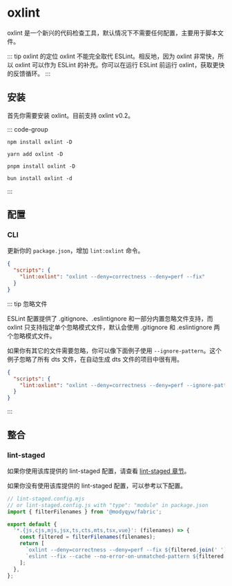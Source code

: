 # oxlint

oxlint 是一个新兴的代码检查工具，默认情况下不需要任何配置，主要用于脚本文件。

::: tip oxlint 的定位
oxlint 不能完全取代 ESLint。相反地，因为 oxlint 非常快，所以 oxlint 可以作为 ESLint 的补充。你可以在运行 ESLint 前运行 oxlint，获取更快的反馈循环。
:::

## 安装

首先你需要安装 oxlint。目前支持 oxlint v0.2。

::: code-group

```shell [npm]
npm install oxlint -D
```

```shell [yarn]
yarn add oxlint -D
```

```shell [pnpm]
pnpm install oxlint -D
```

```shell [bun(experimental)]
bun install oxlint -d
```

:::

## 配置

### CLI

更新你的 `package.json`，增加 `lint:oxlint` 命令。

```json
{
  "scripts": {
    "lint:oxlint": "oxlint --deny=correctness --deny=perf --fix"
  }
}
```

::: tip 忽略文件

ESLint 配置提供了 .gitignore、.eslintignore 和一部分内置忽略文件支持，而 oxlint 只支持指定单个忽略模式文件，默认会使用 .gitignore 和 .eslintignore 两个忽略模式文件。

如果你有其它的文件需要忽略，你可以像下面例子使用 `--ignore-pattern`。这个例子忽略了所有 dts 文件，在自动生成 dts 文件的项目中很有用。

```json
{
  "scripts": {
    "lint:oxlint": "oxlint --deny=correctness --deny=perf --ignore-pattern=*.d.ts --fix"
  }
}
```

:::

## 整合

### lint-staged

如果你使用该库提供的 lint-staged 配置，请查看 [lint-staged 章节](../git/lint-staged.md)。

如果你没有使用该库提供的 lint-staged 配置，可以参考以下配置。

```javascript
// lint-staged.config.mjs
// or lint-staged.config.js with "type": "module" in package.json
import { filterFilenames } from '@modyqyw/fabric';

export default {
  '*.{js,cjs,mjs,jsx,ts,cts,mts,tsx,vue}': (filenames) => {
    const filtered = filterFilenames(filenames);
    return [
      `oxlint --deny=correctness --deny=perf --fix ${filtered.join(' ')}`,
      `eslint --fix --cache --no-error-on-unmatched-pattern ${filtered.join(' ')}`,
    ];
  },
};
```
